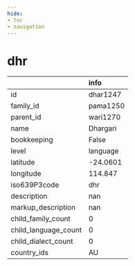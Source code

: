 ```yaml
---
hide:
- toc
- navigation
---
```

# dhr
|                      | info     |
|:---------------------|:---------|
| id                   | dhar1247 |
| family_id            | pama1250 |
| parent_id            | wari1270 |
| name                 | Dhargari |
| bookkeeping          | False    |
| level                | language |
| latitude             | -24.0601 |
| longitude            | 114.847  |
| iso639P3code         | dhr      |
| description          | nan      |
| markup_description   | nan      |
| child_family_count   | 0        |
| child_language_count | 0        |
| child_dialect_count  | 0        |
| country_ids          | AU       |